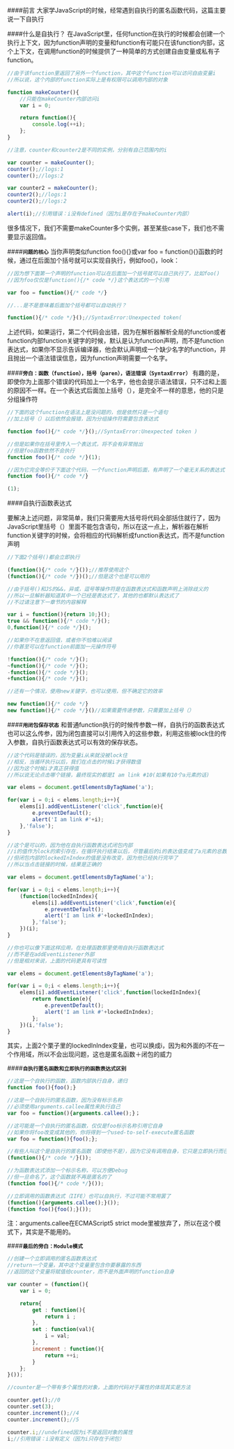 ####前言
大家学JavaScript的时候，经常遇到自执行的匿名函数代码，这篇主要说一下自执行

####什么是自执行？
在JavaScript里，任何function在执行的时候都会创建一个执行上下文，因为function声明的变量和function有可能只在该function内部，这个上下文，在调用function的时候提供了一种简单的方式创建自由变量或私有子function。
```JavaScript
//由于该function里返回了另外一个function，其中这个function可以访问自由变量i
//所以说，这个内部的function实际上是有权限可以调用内部的对象

function makeCounter(){
	//只能在makeCounter内部访问i
	var i = 0;

	return function(){
		console.log(++i);
	};
}

//注意，counter和counter2是不同的实例，分别有自己范围内的i

var counter = makeCounter();
counter();//logs:1
counter();//logs:2

var counter2 = makeCounter();
counter2();//logs:1
counter2();//logs:2

alert(i);//引用错误：i没有defined（因为i是存在于makeCounter内部）
```
很多情况下，我们不需要makeCounter多个实例，甚至某些case下，我们也不需要显示返回值。

####**`问题的核心`**
当你声明类似function foo(){}或var foo = function(){}函数的时候，通过在后面加个括号就可以实现自执行，例如foo()，look：
```JavaScript
//因为想下面第一个声明的function可以在后面加一个括号就可以自己执行了，比如foo()
//因为foo仅仅是function(){/* code */}这个表达式的一个引用

var foo = function(){/* code */}

//...是不是意味着后面加个括号都可以自动执行？

function(){/* code */}();//SyntaxError:Unexpected token(
```
上述代码，如果运行，第二个代码会出错，因为在解析器解析全局的function或者function内部function关键字的时候，默认是认为function声明，而不是function表达式，如果你不显示告诉编译器，他会默认声明成一个缺少名字的function，并且抛出一个语法错误信息，因为function声明需要一个名字。

####**`旁白：函数（function），括号（paren），语法错误（SyntaxError）`**
有趣的是，即使你为上面那个错误的代码加上一个名字，他也会提示语法错误，只不过和上面的原因不一样。在一个表达式后面加上括号（），是完全不一样的意思，他的只是分组操作符
```JavaScript
//下面的这个function在语法上是没问题的，但是依然只是一个语句
//加上括号（）以后依然会报错，因为分组操作符需要包含表达式

function foo(){/* code */}();//SyntaxError:Unexpected token )

//但是如果你在括号里传入一个表达式，将不会有异常抛出
//但是foo函数依然不会执行
function foo(){/* code */}(1);

//因为它完全等价于下面这个代码，一个function声明后面，有声明了一个毫无关系的表达式：
function foo(){/* code */}

(1);
```

####自执行函数表达式

要解决上述问题，非常简单，我们只需要用大括号将代码全部括住就行了，因为JavaScript里括号（）里面不能包含语句，所以在这一点上，解析器在解析function关键字的时候，会将相应的代码解析成function表达式，而不是function声明
```JavaScript
//下面2个括号()都会立即执行

(function(){/* code */}());//推荐使用这个
(function(){/* code */})();//但是这个也是可以用的

//由于括号()和JS的&&，异或，逗号等操作符是在函数表达式和函数声明上消除歧义的
//所以一旦解析器知道其中一个已经是表达式了，其他的也都默认表达式了
//不过请注意下一章节的内容解释

var i = function(){return 10;}();
true && function(){/* code */}();
0,function(){/* code */}();

//如果你不在意返回值，或者你不怕难以阅读
//你甚至可以在function前面加一元操作符号

!function(){/* code */}();
~function(){/* code */}();
-function(){/* code */}();
+function(){/* code */}();

//还有一个情况，使用new关键字，也可以使用，但不确定它的效率

new function(){/* code */}
new function(){/* code */}()//如果需要传递参数，只需要加上括号（）
```
####**`用闭包保存状态`**
和普通function执行的时候传参数一样，自执行的函数表达式也可以这么传参，因为闭包直接可以引用传入的这些参数，利用这些被lock住的传入参数，自执行函数表达式可以有效的保存状态。
```JavaScript
//这个代码是错误的，因为变量i从来就没被lock住
//相反，当循环执行以后，我们在点击的时候i才获得数值
//因为这个时候i才真正获得值
//所以说无论点击哪个链接，最终现实的都是I am link #10(如果有10个a元素的话)

var elems = document.getElementsByTagName('a');

for(var i = 0;i < elems.length;i++){
	elems[i].addEventListener('click',function(e){
		e.preventDefault();
		alert('I am link #'+i);
	},'false');
}

//这个是可以的，因为他在自执行函数表达式闭包内部
//i的值作为lock的索引存在，在循环执行结束以后，尽管最后的i的表达值变成了a元素的总数
//但闭包内部的lockedInIndex的值是没有改变，因为他已经执行完毕了
//所以当点击链接的时候，结果是正确的

var elems = document.getElementsByTagName('a');

for(var i = 0;i < elems.length;i++){
	(function(lockedInIndex){
		elems[i].addEventListener('click',function(e){
			e.preventDefault();
			alert('I am link #'+lockedInIndex);
		},'false');
	})(i);
}

//你也可以像下面这样应用，在处理函数那里使用自执行函数表达式
//而不是在addEventListener外部
//但是相对来说，上面的代码更具有可读性

var elems = document.getElementsByTagName('a');

for(var i = 0;i < elems.length;i++){
	elems[i].addEventListener('click',function(lockedInIndex){
		return function(e){
			e.preventDefault();
			alert('I am link #'+lockedInIndex);
		};
	})(i,'false');
}
```
其实，上面2个栗子里的lockedInIndex变量，也可以换成i，因为和外面的i不在一个作用域，所以不会出现问题，这也是匿名函数＋闭包的威力

####**`自执行匿名函数和立即执行的函数表达式区别`**
```JavaScript
//这是一个自执行的函数，函数内部执行自身，递归
function foo(){foo();}

//这是一个自执行的匿名函数，因为没有标示名称
//必须使用arguments.callee属性来执行自己
var foo = function(){arguments.callee();}；

//这可能是一个自执行的匿名函数，仅仅是foo标示名称引用它自身
//如果你将foo改变成其他的，你将得到一个used-to-self-execute匿名函数
var foo = function(){foo();};

//有些人叫这个是自执行的匿名函数（即使他不是），因为它没有调用自身，它只是立即执行而已。
(function(){/* code */}());

//为函数表达式添加一个标示名称，可以方便Debug
//但一旦命名了，这个函数就不再是匿名的了
(function foo(){/* code */}());

//立即调用的函数表达式（IIFE）也可以自执行，不过可能不常用罢了
(function(){arguments.callee();}());
(function foo(){foo();}());
```
注：arguments.callee在ECMAScript5 strict mode里被放弃了，所以在这个模式下，其实是不能用的。

####**`最后的旁白：Module模式`**
```JavaScript
//创建一个立即调用的匿名函数表达式
//return一个变量，其中这个变量里包含你要暴露的东西
//返回的这个变量将赋值给counter，而不是外面声明的function自身

var counter = (function(){
	var i = 0;

	return{
		get : function(){
			return i ;
		},
		set : function(val){
			i = val;
		},
		increment : function(){
			return ++i;
		}
	};
}());

//counter是一个带有多个属性的对象，上面的代码对于属性的体现其实是方法

counter.get();//0
counter.set(3);
counter.increment();//4
counter.increment();//5

counter.i;//undefined因为i不是返回对象的属性
i;//引用错误：i没有定义（因为i只存在于闭包）
```



